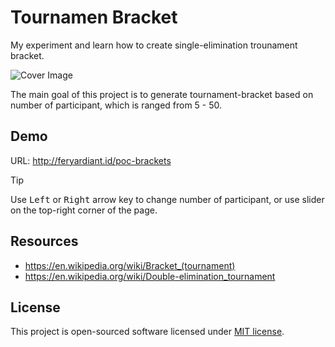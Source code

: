 # Tournamen Bracket

My experiment and learn how to create single-elimination trounament bracket.

![Cover Image](https://repository-images.githubusercontent.com/887858620/ff2f4cec-940f-482b-a86d-97a169fde164)

The main goal of this project is to generate tournament-bracket based on number of participant, which is ranged from 5 - 50.

## Demo

URL: http://feryardiant.id/poc-brackets

> [!TIP]
> Use <kbd>Left</kbd> or <kbd>Right</kbd> arrow key to change number of participant, or use slider on the top-right corner of the page.

## Resources

- https://en.wikipedia.org/wiki/Bracket_(tournament)
- https://en.wikipedia.org/wiki/Double-elimination_tournament

## License

This project is open-sourced software licensed under [MIT license](LICENSE.md).
